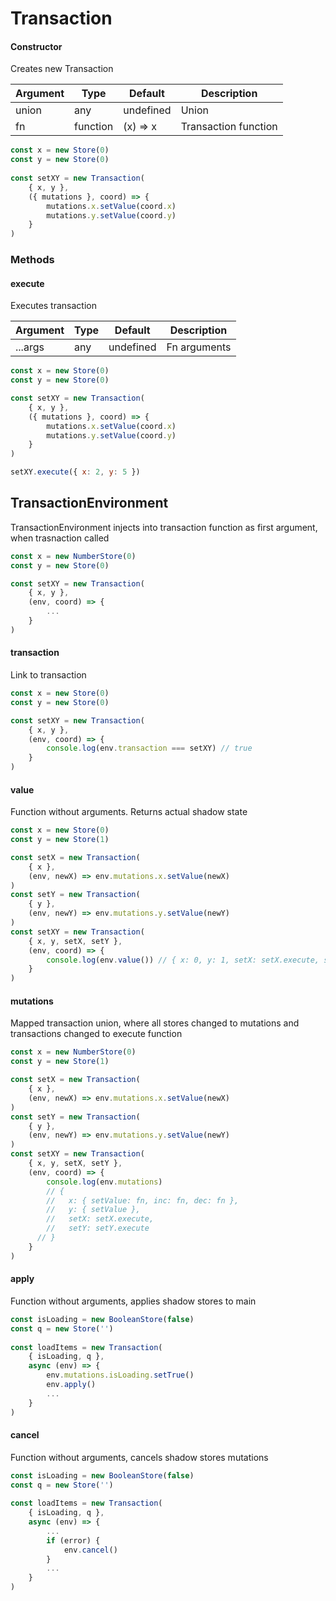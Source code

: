 # Transaction

#### Constructor

Creates new Transaction

| Argument  | Type      | Default    | Description           |
|-----------|-----------|------------|-----------------------|
| union     | any       | undefined  | Union                 |
| fn        | function  | (x) => x   | Transaction function  |

```javascript
const x = new Store(0)
const y = new Store(0)
	
const setXY = new Transaction(
	{ x, y },
	({ mutations }, coord) => {
		mutations.x.setValue(coord.x)
		mutations.y.setValue(coord.y)
	}
)
```

### Methods

#### execute

Executes transaction

| Argument  | Type      | Default    | Description   |
|-----------|-----------|------------|---------------|
| ...args   | any       | undefined  | Fn arguments  |

```javascript
const x = new Store(0)
const y = new Store(0)

const setXY = new Transaction(
	{ x, y },
	({ mutations }, coord) => {
		mutations.x.setValue(coord.x)
		mutations.y.setValue(coord.y)
	}
)

setXY.execute({ x: 2, y: 5 })
```

## TransactionEnvironment

TransactionEnvironment injects into transaction function as first argument, when trasnaction called

```javascript
const x = new NumberStore(0)
const y = new Store(0)

const setXY = new Transaction(
	{ x, y },
	(env, coord) => {
		...
	}
)
```

#### transaction

Link to transaction

```javascript
const x = new Store(0)
const y = new Store(0)

const setXY = new Transaction(
	{ x, y },
	(env, coord) => {
		console.log(env.transaction === setXY) // true
	}
)
```

#### value

Function without arguments. Returns actual shadow state

```javascript
const x = new Store(0)
const y = new Store(1)

const setX = new Transaction(
	{ x },
	(env, newX) => env.mutations.x.setValue(newX)
)
const setY = new Transaction(
	{ y },
	(env, newY) => env.mutations.y.setValue(newY)
)
const setXY = new Transaction(
	{ x, y, setX, setY },
	(env, coord) => {
		console.log(env.value()) // { x: 0, y: 1, setX: setX.execute, setY: setY.execute }
	}
)
```

#### mutations

Mapped transaction union, where all stores changed to mutations and transactions changed to execute function

```javascript
const x = new NumberStore(0)
const y = new Store(1)

const setX = new Transaction(
	{ x },
	(env, newX) => env.mutations.x.setValue(newX)
)
const setY = new Transaction(
	{ y },
	(env, newY) => env.mutations.y.setValue(newY)
)
const setXY = new Transaction(
	{ x, y, setX, setY },
	(env, coord) => {
		console.log(env.mutations) 
		// { 
		//	 x: { setValue: fn, inc: fn, dec: fn }, 
		//   y: { setValue }, 
		//   setX: setX.execute, 
		//   setY: setY.execute 
	  // }
	}
)
```

#### apply

Function without arguments, applies shadow stores to main

```javascript
const isLoading = new BooleanStore(false)
const q = new Store('')
	
const loadItems = new Transaction(
	{ isLoading, q },
	async (env) => {
		env.mutations.isLoading.setTrue()
		env.apply()
		...
	}
)
```

#### cancel

Function without arguments, cancels shadow stores mutations

```javascript
const isLoading = new BooleanStore(false)
const q = new Store('')
	
const loadItems = new Transaction(
	{ isLoading, q },
	async (env) => {
		... 
		if (error) {
			env.cancel()
		}
		...
	}
)
```